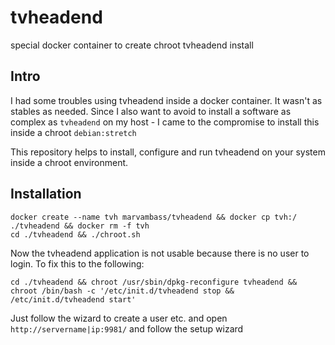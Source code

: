 # tvheadend
special docker container to create chroot tvheadend install

## Intro

I had some troubles using tvheadend inside a docker container. It wasn't as stables as needed.
Since I also want to avoid to install a software as complex as `tvheadend` on my host - I came to the compromise to install this inside a chroot `debian:stretch`

This repository helps to install, configure and run tvheadend on your system inside a chroot environment.

## Installation

```
docker create --name tvh marvambass/tvheadend && docker cp tvh:/ ./tvheadend && docker rm -f tvh
cd ./tvheadend && ./chroot.sh
```

Now the tvheadend application is not usable because there is no user to login. To fix this to the following:

```
cd ./tvheadend && chroot /usr/sbin/dpkg-reconfigure tvheadend && chroot /bin/bash -c '/etc/init.d/tvheadend stop && /etc/init.d/tvheadend start'
```

Just follow the wizard to create a user etc. and open `http://servername|ip:9981/` and follow the setup wizard
